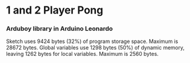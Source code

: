 # 1 and 2 Player Pong
### Arduboy library in Arduino Leonardo

Sketch uses 9424 bytes (32%) of program storage space. Maximum is 28672 bytes.
Global variables use 1298 bytes (50%) of dynamic memory, leaving 1262 bytes for local variables. Maximum is 2560 bytes.
